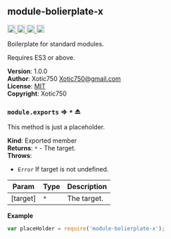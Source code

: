 <a name="module_module-bolierplate-x"></a>

## module-bolierplate-x
<a href="https://travis-ci.org/Xotic750/module-bolierplate-x"
title="Travis status">
<img
src="https://travis-ci.org/Xotic750/module-bolierplate-x.svg?branch=master"
alt="Travis status" height="18">
</a>
<a href="https://david-dm.org/Xotic750/module-bolierplate-x"
title="Dependency status">
<img src="https://david-dm.org/Xotic750/module-bolierplate-x.svg"
alt="Dependency status" height="18"/>
</a>
<a
href="https://david-dm.org/Xotic750/module-bolierplate-x#info=devDependencies"
title="devDependency status">
<img src="https://david-dm.org/Xotic750/module-bolierplate-x/dev-status.svg"
alt="devDependency status" height="18"/>
</a>
<a href="https://badge.fury.io/js/module-bolierplate-x" title="npm version">
<img src="https://badge.fury.io/js/module-bolierplate-x.svg"
alt="npm version" height="18">
</a>

Boilerplate for standard modules.

Requires ES3 or above.

**Version**: 1.0.0  
**Author**: Xotic750 <Xotic750@gmail.com>  
**License**: [MIT](&lt;https://opensource.org/licenses/MIT&gt;)  
**Copyright**: Xotic750  
<a name="exp_module_module-bolierplate-x--module.exports"></a>

### `module.exports` ⇒ <code>\*</code> ⏏
This method is just a placeholder.

**Kind**: Exported member  
**Returns**: <code>\*</code> - The target.  
**Throws**:

- <code>Error</code> If target is not undefined.


| Param | Type | Description |
| --- | --- | --- |
| [target] | <code>\*</code> | The target. |

**Example**  
```js
var placeHolder = require('module-bolierplate-x');
```
